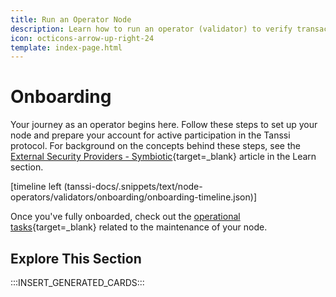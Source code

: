 ```yaml
---
title: Run an Operator Node
description: Learn how to run an operator (validator) to verify transactions across Tanssi-powered networks, providing security and earning rewards for your contribution.
icon: octicons-arrow-up-right-24
template: index-page.html
---
```


# Onboarding

Your journey as an operator begins here. Follow these steps to set up your node and prepare your account for active participation in the Tanssi protocol. For background on the concepts behind these steps, see the [External Security Providers - Symbiotic](/learn/tanssi/external-security-providers/symbiotic/){target=\_blank} article in the Learn section.

[timeline left (tanssi-docs/.snippets/text/node-operators/validators/onboarding/onboarding-timeline.json)]

Once you've fully onboarded, check out the [operational tasks](/node-operators/validators/operational-tasks/){target=\_blank} related to the maintenance of your node.

## Explore This Section

:::INSERT_GENERATED_CARDS:::

